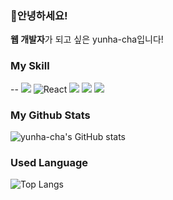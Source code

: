 ### 🌸안녕하세요!
<b>웹 개발자</b>가 되고 싶은 yunha-cha입니다!

### My Skill
--
<img src="https://img.shields.io/badge/JavaScript-F7DF1E?style=flat-square&logo=JavaScript&logoColor=white"/> <img alt="React" src="https://img.shields.io/badge/-React-45b8d8?style=flat-square&logo=react&logoColor=white" /> <img src="https://img.shields.io/badge/Flask-000000?style=flat-square&logo=Flask&logoColor=white"/> <img src="https://img.shields.io/badge/Firebase-FFCA28?style=flat-square&logo=Firebase&logoColor=white"/> <img src="https://img.shields.io/badge/MySQL-4479A1?style=flat-square&logo=MySQL&logoColor=white"/>


### My Github Stats
![yunha-cha's GitHub stats](https://github-readme-stats.vercel.app/api?username=yunha-cha&show_icons=true&theme=cobalt)

### Used Language
![Top Langs](https://github-readme-stats.vercel.app/api/top-langs/?username=yunha-cha&hide=TeX&layout=compact)
